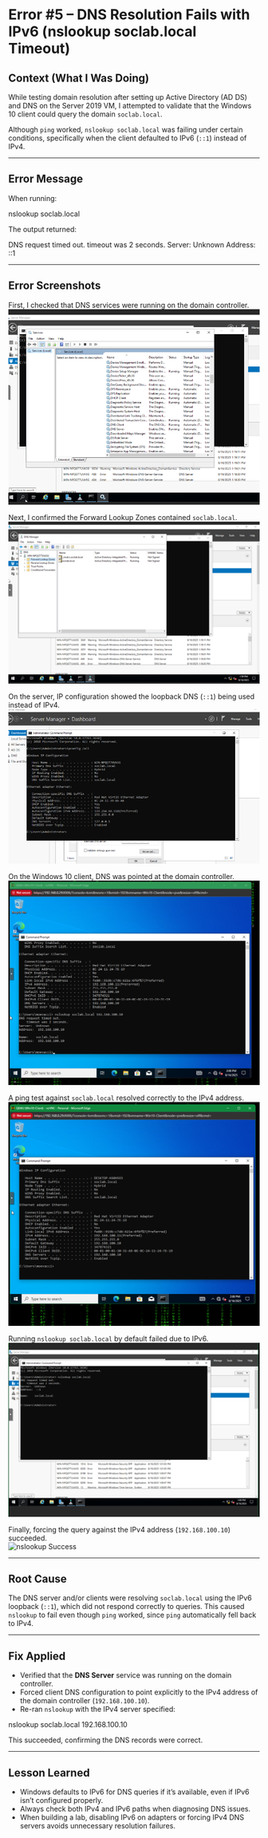 # Error #5 – DNS Resolution Fails with IPv6 (nslookup soclab.local Timeout)

## Context (What I Was Doing)  
While testing domain resolution after setting up Active Directory (AD DS) and DNS on the Server 2019 VM, I attempted to validate that the Windows 10 client could query the domain `soclab.local`.  

Although `ping` worked, `nslookup soclab.local` was failing under certain conditions, specifically when the client defaulted to IPv6 (`::1`) instead of IPv4.  

---

## Error Message  
When running:  

nslookup soclab.local

The output returned:  

DNS request timed out.
timeout was 2 seconds.
Server: Unknown
Address: ::1


---

## Error Screenshots  

First, I checked that DNS services were running on the domain controller.  
![DNS Services Running](Error-5/01-dns-services.png)  

Next, I confirmed the Forward Lookup Zones contained `soclab.local`.  
![Forward Zones](Error-5/02-forward-zones.png)  

On the server, IP configuration showed the loopback DNS (`::1`) being used instead of IPv4.  
![Server IPConfig](Error-5/03-server-ipconfig.png)  

On the Windows 10 client, DNS was pointed at the domain controller.  
![Client IPConfig](Error-5/04-client-ipconfig.png)  

A ping test against `soclab.local` resolved correctly to the IPv4 address.  
![Client Ping](Error-5/05-client-ping-domain.png)  

Running `nslookup soclab.local` by default failed due to IPv6.  
![nslookup Timeout](Error-5/06-nslookup-timeout.png)  

Finally, forcing the query against the IPv4 address (`192.168.100.10`) succeeded.  
![nslookup Success](Error-5/07-nslookup-success.jpg)  

---

## Root Cause  
The DNS server and/or clients were resolving `soclab.local` using the IPv6 loopback (`::1`), which did not respond correctly to queries. This caused `nslookup` to fail even though `ping` worked, since `ping` automatically fell back to IPv4.  

---

## Fix Applied  
- Verified that the **DNS Server** service was running on the domain controller.  
- Forced client DNS configuration to point explicitly to the IPv4 address of the domain controller (`192.168.100.10`).  
- Re-ran `nslookup` with the IPv4 server specified:  

nslookup soclab.local 192.168.100.10


This succeeded, confirming the DNS records were correct.  

---

## Lesson Learned  
- Windows defaults to IPv6 for DNS queries if it’s available, even if IPv6 isn’t configured properly.  
- Always check both IPv4 and IPv6 paths when diagnosing DNS issues.  
- When building a lab, disabling IPv6 on adapters or forcing IPv4 DNS servers avoids unnecessary resolution failures.  



